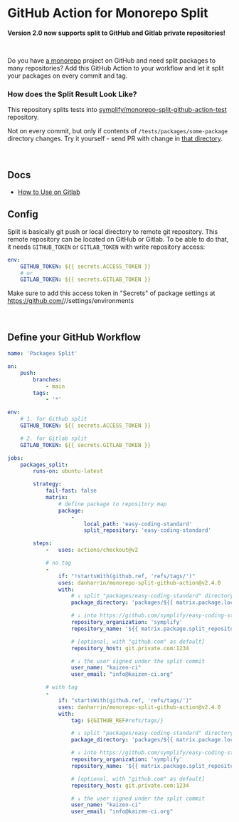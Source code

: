 # GitHub Action for Monorepo Split

**Version 2.0 now supports split to GitHub and Gitlab private repositories!**

<br>

Do you have [a monorepo](https://tomasvotruba.com/cluster/monorepo-from-zero-to-hero/) project on GitHub and need split packages to many repositories? Add this GitHub Action to your workflow and let it split your packages on every commit and tag.

### How does the Split Result Look Like?

This repository splits tests into [symplify/monorepo-split-github-action-test](https://github.com/symplify/monorepo-split-github-action-test) repository.

Not on every commit, but only if contents of `/tests/packages/some-package` directory changes.
Try it yourself - send PR with change in [that directory](/tests/packages/some-package).

<br>

## Docs

- [How to Use on Gitlab](docs/how_to_use_on_gitlab.md)

## Config

Split is basically git push or local directory to remote git repository. This remote repository can be located on GitHub or Gitlab. To be able to do that, it needs `GITHUB_TOKEN` or `GITLAB_TOKEN` with write repository access:

```yaml
env:
    GITHUB_TOKEN: ${{ secrets.ACCESS_TOKEN }}
    # or
    GITLAB_TOKEN: ${{ secrets.GITLAB_TOKEN }}
```

Make sure to add this access token in "Secrets" of package settings at https://github.com/<organization>/<package>/settings/environments

<br>

## Define your GitHub Workflow

```yaml
name: 'Packages Split'

on:
    push:
        branches:
            - main
        tags:
            - '*'

env:
    # 1. for Github split
    GITHUB_TOKEN: ${{ secrets.ACCESS_TOKEN }}

    # 2. for Gitlab split
    GITLAB_TOKEN: ${{ secrets.GITLAB_TOKEN }}

jobs:
    packages_split:
        runs-on: ubuntu-latest

        strategy:
            fail-fast: false
            matrix:
                # define package to repository map
                package:
                    -
                        local_path: 'easy-coding-standard'
                        split_repository: 'easy-coding-standard'

        steps:
            -   uses: actions/checkout@v2

            # no tag
            -
                if: "!startsWith(github.ref, 'refs/tags/')"
                uses: danharrin/monorepo-split-github-action@v2.4.0
                with:
                    # ↓ split "packages/easy-coding-standard" directory
                    package_directory: 'packages/${{ matrix.package.local_path }}'

                    # ↓ into https://github.com/symplify/easy-coding-standard repository
                    repository_organization: 'symplify'
                    repository_name: '${{ matrix.package.split_repository }}'

                    # [optional, with "github.com" as default]
                    repository_host: git.private.com:1234

                    # ↓ the user signed under the split commit
                    user_name: "kaizen-ci"
                    user_email: "info@kaizen-ci.org"

            # with tag
            -
                if: "startsWith(github.ref, 'refs/tags/')"
                uses: danharrin/monorepo-split-github-action@v2.4.0
                with:
                    tag: ${GITHUB_REF#refs/tags/}

                    # ↓ split "packages/easy-coding-standard" directory
                    package_directory: 'packages/${{ matrix.package.local_path }}'

                    # ↓ into https://github.com/symplify/easy-coding-standard repository
                    repository_organization: 'symplify'
                    repository_name: '${{ matrix.package.split_repository }}'

                    # [optional, with "github.com" as default]
                    repository_host: git.private.com:1234

                    # ↓ the user signed under the split commit
                    user_name: "kaizen-ci"
                    user_email: "info@kaizen-ci.org"
```
